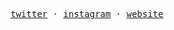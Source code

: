 <p align="center">
	<samp>
		<a href="https://twitter.com/hektorolivares" target="_blank">twitter</a> ·
		<a href="https://www.instagram.com/hektorolivares" target="_blank">instagram</a> ·
		<a href="https://www.hektordev.com" target="_blank">website</a>
	</samp>
</p>

